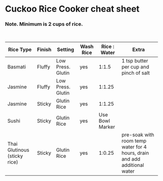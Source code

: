 # Cuckoo Rice Cooker cheat sheet

### Note. Minimum is 2 cups of rice.
<br>

Rice Type | Finish | Setting | Wash Rice | Rice : Water | Extra
--- | --- | --- | --- | --- | ---
Basmati | Fluffy | Low Press. Glutin | yes | 1:1.5 | 1 tsp butter per cup and pinch of salt
Jasmine | Fluffy | Low Press. Glutin | yes | 1:1.25 | 
Jasmine | Sticky | Glutin Rice | yes | 1:1.25 | 
Sushi | Sticky | Glutin Rice | yes | Use Bowl Marker |
Thai Glutinous (sticky rice) | Sticky | Glutin Rice | yes | 1:0.25 | pre-soak with room temp water for 4 hours, drain and add additional water
